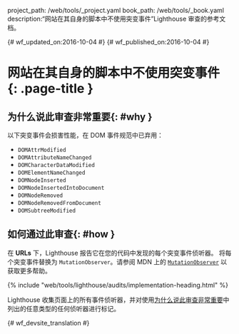 project_path: /web/tools/_project.yaml
book_path: /web/tools/_book.yaml
description:“网站在其自身的脚本中不使用突变事件”Lighthouse 审查的参考文档。

{# wf_updated_on:2016-10-04 #}
{# wf_published_on:2016-10-04 #}

# 网站在其自身的脚本中不使用突变事件 {: .page-title }

## 为什么说此审查非常重要{: #why }

以下突变事件会损害性能，在 DOM 事件规范中已弃用：


* `DOMAttrModified`
* `DOMAttributeNameChanged`
* `DOMCharacterDataModified`
* `DOMElementNameChanged`
* `DOMNodeInserted`
* `DOMNodeInsertedIntoDocument`
* `DOMNodeRemoved`
* `DOMNodeRemovedFromDocument`
* `DOMSubtreeModified`

## 如何通过此审查{: #how }

在 **URLs** 下，Lighthouse 报告它在您的代码中发现的每个突变事件侦听器。
将每个突变事件替换为 `MutationObserver`。请参阅 MDN 上的 [`MutationObserver`][mdn] 以获取更多帮助。


[mdn]: https://developer.mozilla.org/en-US/docs/Web/API/MutationObserver

{% include "web/tools/lighthouse/audits/implementation-heading.html" %}

Lighthouse 收集页面上的所有事件侦听器，并对使用[为什么说此审查非常重要](#why)中列出的任意类型的任何侦听器进行标记。




{# wf_devsite_translation #}
